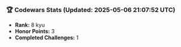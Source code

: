 ### 🏆 Codewars Stats (Updated: 2025-05-06 21:07:52 UTC)

- **Rank:** 8 kyu
- **Honor Points:** 3
- **Completed Challenges:** 1
